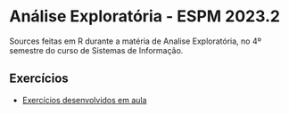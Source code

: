 # Análise Exploratória - ESPM 2023.2

Sources feitas em R durante a matéria de Analise Exploratória, no 4º semestre do curso de Sistemas de Informação.

## Exercícios 
- [Exercícios desenvolvidos em aula](https://github.com/cauebucci/espm.ae.2023.2/tree/main/aulas)




